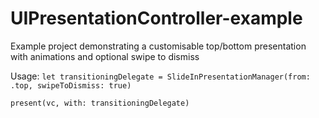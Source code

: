# UIPresentationController-example
Example project demonstrating a customisable top/bottom presentation with animations and optional swipe to dismiss

Usage:
`let transitioningDelegate = SlideInPresentationManager(from: .top, swipeToDismiss: true)`

`present(vc, with: transitioningDelegate)`
